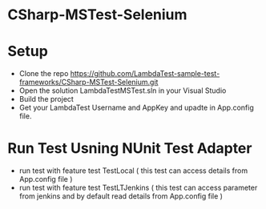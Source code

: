 # CSharp-MSTest-Selenium

# Setup
* Clone the repo https://github.com/LambdaTest-sample-test-frameworks/CSharp-MSTest-Selenium.git
* Open the solution LambdaTestMSTest.sln in your Visual Studio
* Build the project
* Get your LambdaTest Username and AppKey and upadte in App.config file.

# Run Test Usning NUnit Test Adapter
  * run test with feature test TestLocal ( this test can access details from App.config file )
  * run test with feature test TestLTJenkins ( this test can access parameter from jenkins and by default read details from App.config file )
